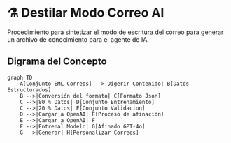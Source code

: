 # ⚗️ Destilar Modo Correo AI
Procedimiento para sintetizar el modo de escritura del correo para generar un archivo de conocimiento para el agente de IA.

## Digrama del Concepto
```mermaid
graph TD
    A[Conjunto EML Correos] -->|Digerir Contenido| B[Datos Estructurados]
    B -->|Conversión del formato| C[Formato Json]
    C -->|80 % Datos| D[Conjunto Entrenamiento]
    C -->|20 % Datos| E[Conjunto Validacion]
    D -->|Cargar a OpenAI| F[Proceso de afinación]
    E -->|Cargar a OpenAI| F
    F -->|Entrenal Modelo| G[Afinado GPT-4o]
    G -->|Generar| H[Personalizar Correos]
```

